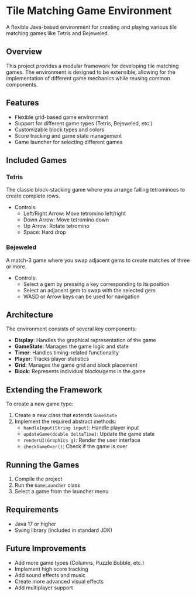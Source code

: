 # Tile Matching Game Environment

A flexible Java-based environment for creating and playing various tile matching games like Tetris and Bejeweled.

## Overview

This project provides a modular framework for developing tile matching games. The environment is designed to be extensible, allowing for the implementation of different game mechanics while reusing common components.

## Features

- Flexible grid-based game environment
- Support for different game types (Tetris, Bejeweled, etc.)
- Customizable block types and colors
- Score tracking and game state management
- Game launcher for selecting different games

## Included Games

### Tetris

The classic block-stacking game where you arrange falling tetrominoes to create complete rows.

- Controls:
  - Left/Right Arrow: Move tetromino left/right
  - Down Arrow: Move tetromino down
  - Up Arrow: Rotate tetromino
  - Space: Hard drop

### Bejeweled

A match-3 game where you swap adjacent gems to create matches of three or more.

- Controls:
  - Select a gem by pressing a key corresponding to its position
  - Select an adjacent gem to swap with the selected gem
  - WASD or Arrow keys can be used for navigation

## Architecture

The environment consists of several key components:

- **Display**: Handles the graphical representation of the game
- **GameState**: Manages the game logic and state
- **Timer**: Handles timing-related functionality
- **Player**: Tracks player statistics
- **Grid**: Manages the game grid and block placement
- **Block**: Represents individual blocks/gems in the game

## Extending the Framework

To create a new game type:

1. Create a new class that extends `GameState`
2. Implement the required abstract methods:
   - `handleInput(String input)`: Handle player input
   - `updateGame(double deltaTime)`: Update the game state
   - `renderUI(Graphics g)`: Render the user interface
   - `checkGameOver()`: Check if the game is over

## Running the Games

1. Compile the project
2. Run the `GameLauncher` class
3. Select a game from the launcher menu

## Requirements

- Java 17 or higher
- Swing library (included in standard JDK)

## Future Improvements

- Add more game types (Columns, Puzzle Bobble, etc.)
- Implement high score tracking
- Add sound effects and music
- Create more advanced visual effects
- Add multiplayer support
